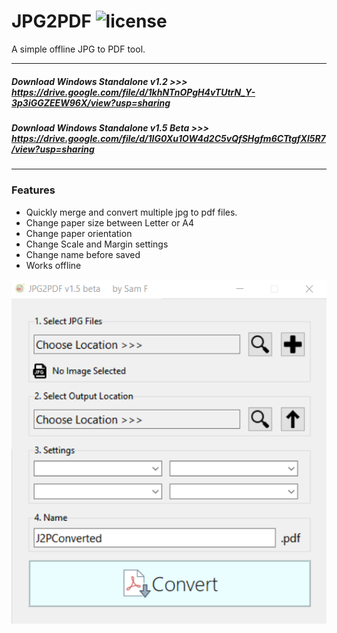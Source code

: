 # JPG2PDF ![license](https://img.shields.io/badge/license-MIT-green.svg?style=flat-square)

A simple offline JPG to PDF tool.

---
##### Download Windows Standalone v1.2 >>> https://drive.google.com/file/d/1khNTnOPgH4vTUtrN_Y-3p3iGGZEEW96X/view?usp=sharing
##### Download Windows Standalone v1.5 Beta >>> https://drive.google.com/file/d/1IG0Xu1OW4d2C5vQfSHgfm6CTtgfXl5R7/view?usp=sharing
---


### Features
* Quickly merge and convert multiple jpg to pdf files.
* Change paper size between Letter or A4
* Change paper orientation
* Change Scale and Margin settings
* Change name before saved
* Works offline

![Alt text](/Screenshot1.5b.png)
